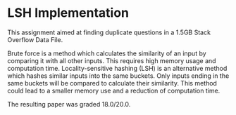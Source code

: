 # LSH Implementation
This assignment aimed at finding duplicate questions in a 1.5GB Stack Overflow Data File. 

Brute force is a method which calculates the similarity of an input by comparing it with all other inputs. This
requires high memory usage and computation time. Locality-sensitive hashing (LSH) is an alternative method
which hashes similar inputs into the same buckets. Only inputs ending in the same buckets will be compared to
calculate their similarity. This method could lead to a smaller memory use and a reduction of computation time.

The resulting paper was graded 18.0/20.0.
